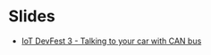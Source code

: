 # Slides

* [IoT DevFest 3 - Talking to your car with CAN bus](https://sandeepmistry.github.io/slides/iot-devfest-3/)
